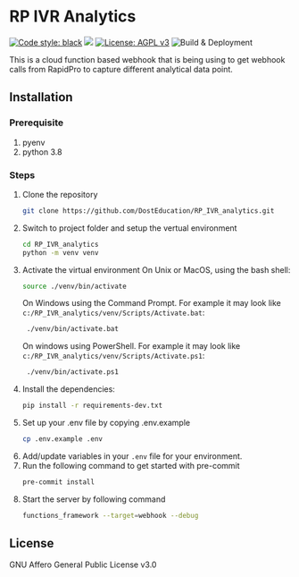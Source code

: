 # RP IVR Analytics

[![Code style: black](https://img.shields.io/badge/code%20style-black-000000.svg)](https://github.com/psf/black)
![](https://github.com/DostEducation/RP_IVR_analytics/actions/workflows/pre-commit.yml/badge.svg)
[![License: AGPL v3](https://img.shields.io/badge/License-AGPL%20v3-blue.svg)](https://www.gnu.org/licenses/agpl-3.0)
![Build & Deployment](https://github.com/DostEducation/RP_IVR_analytics/actions/workflows/build.yml/badge.svg)


This is a cloud function based webhook that is being using to get webhook calls from RapidPro to capture different analytical data point.

## Installation

### Prerequisite
1. pyenv
2. python 3.8

### Steps
1. Clone the repository
    ```sh
    git clone https://github.com/DostEducation/RP_IVR_analytics.git
    ```
2. Switch to project folder and setup the vertual environment
    ```sh
    cd RP_IVR_analytics
    python -m venv venv
    ```
3. Activate the virtual environment
   On Unix or MacOS, using the bash shell:
    ```sh
    source ./venv/bin/activate
    ```
    On Windows using the Command Prompt. For example it may look like `c:/RP_IVR_analytics/venv/Scripts/Activate.bat`:
    ```sh
     ./venv/bin/activate.bat
    ```
    On windows using PowerShell. For example it may look like `c:/RP_IVR_analytics/venv/Scripts/Activate.ps1`:
    ```sh
     ./venv/bin/activate.ps1
    ```
4. Install the dependencies:
    ```sh
    pip install -r requirements-dev.txt
    ```
5. Set up your .env file by copying .env.example
    ```sh
    cp .env.example .env
    ```
6. Add/update variables in your `.env` file for your environment.
7. Run the following command to get started with pre-commit
    ```sh
    pre-commit install
    ```
8. Start the server by following command
    ```sh
    functions_framework --target=webhook --debug
    ```

## License
GNU Affero General Public License v3.0
